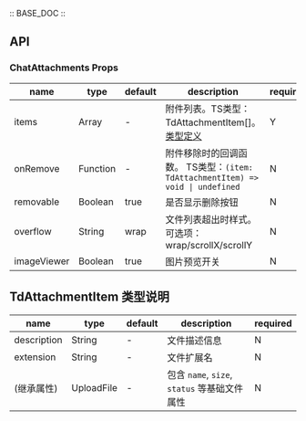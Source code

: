 :: BASE_DOC ::

## API
### ChatAttachments Props

name | type | default | description | required
-- | -- | -- | -- | --
items | Array  | - | 附件列表。TS类型：TdAttachmentItem[]。[类型定义](?tab=api#tdattachmentitem-类型说明) | Y
onRemove | Function | - | 附件移除时的回调函数。 TS类型：`(item:  TdAttachmentItem) => void \| undefined` | N
removable | Boolean | true | 是否显示删除按钮 | N
overflow | String | wrap | 文件列表超出时样式。可选项：wrap/scrollX/scrollY | N
imageViewer | Boolean | true | 图片预览开关 | N

## TdAttachmentItem 类型说明
name | type | default | description | required
-- | -- | -- | -- | --
description | String | - | 文件描述信息 | N
extension | String | - | 文件扩展名 | N
(继承属性) | UploadFile | - | 包含 `name`, `size`, `status` 等基础文件属性 | N